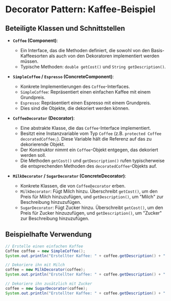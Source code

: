 # Decorator Pattern: Kaffee-Beispiel


## Beteiligte Klassen und Schnittstellen


* **`Coffee` (Component)**:
    * Ein Interface, das die Methoden definiert, die sowohl von den Basis-Kaffeesorten als auch von den Dekoratoren implementiert werden müssen.
    * Typische Methoden: `double getCost()` und `String getDescription()`.

* **`SimpleCoffee` / `Espresso` (ConcreteComponent)**:
    * Konkrete Implementierungen des `Coffee`-Interfaces.
    * `SimpleCoffee`: Repräsentiert einen einfachen Kaffee mit einem Grundpreis.
    * `Espresso`: Repräsentiert einen Espresso mit einem Grundpreis.
    * Dies sind die Objekte, die dekoriert werden können.

* **`CoffeeDecorator` (Decorator)**:
    * Eine abstrakte Klasse, die das `Coffee`-Interface implementiert.
    * Besitzt eine Instanzvariable vom Typ `Coffee` (z.B. `protected Coffee decoratedCoffee;`). Diese Variable hält die Referenz auf das zu dekorierende Objekt.
    * Der Konstruktor nimmt ein `Coffee`-Objekt entgegen, das dekoriert werden soll.
    * Die Methoden `getCost()` und `getDescription()` rufen typischerweise die entsprechenden Methoden des `decoratedCoffee`-Objekts auf.

* **`MilkDecorator` / `SugarDecorator` (ConcreteDecorator)**:
    * Konkrete Klassen, die von `CoffeeDecorator` erben.
    * `MilkDecorator`: Fügt Milch hinzu. Überschreibt `getCost()`, um den Preis für Milch hinzuzufügen, und `getDescription()`, um "Milch" zur Beschreibung hinzuzufügen.
    * `SugarDecorator`: Fügt Zucker hinzu. Überschreibt `getCost()`, um den Preis für Zucker hinzuzufügen, und `getDescription()`, um "Zucker" zur Beschreibung hinzuzufügen.

## Beispielhafte Verwendung

```java
// Erstelle einen einfachen Kaffee
Coffee coffee = new SimpleCoffee();
System.out.println("Erstellter Kaffee: " + coffee.getDescription() + " || Preis: " + coffee.getCost() + " €");

// Dekoriere ihn mit Milch
coffee = new MilkDecorator(coffee);
System.out.println("Erstellter Kaffee: " + coffee.getDescription() + " || Preis: " + coffee.getCost()+ " €");

// Dekoriere ihn zusätzlich mit Zucker
coffee = new SugarDecorator(coffee);
System.out.println("Erstellter Kaffee: " + coffee.getDescription() + " || Preis: " + coffee.getCost()+ " €");